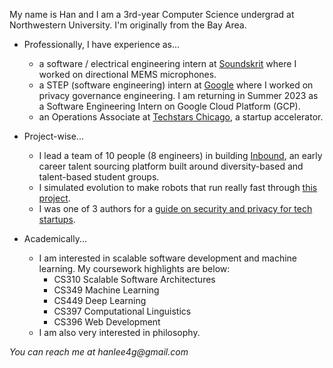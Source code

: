 My name is Han and I am a 3rd-year Computer Science undergrad at Northwestern University. I'm originally from the Bay Area.

- Professionally, I have experience as...
  * a software / electrical engineering intern at [Soundskrit](https://soundskrit.ca/) where I worked on directional MEMS microphones.
  * a STEP (software engineering) intern at [Google](https://www.google.com/) where I worked on privacy governance engineering. I am returning in Summer 2023 as a Software Engineering Intern on Google Cloud Platform (GCP).
  * an Operations Associate at [Techstars Chicago](https://www.techstars.com/accelerators/chicago), a startup accelerator.

- Project-wise...
  * I lead a team of 10 people (8 engineers) in building [Inbound](https://joininbound.com/), an early career talent sourcing platform built around diversity-based and talent-based student groups.
  * I simulated evolution to make robots that run really fast through [this project](https://github.com/hanlee4g/mybots).
  * I was one of 3 authors for a [guide on security and privacy for tech startups](https://github.com/hanlee4g/startup-security-privacy).

- Academically...
  * I am interested in scalable software development and machine learning. My coursework highlights are below:
    * CS310 Scalable Software Architectures
    * CS349 Machine Learning
    * CS449 Deep Learning
    * CS397 Computational Linguistics
    * CS396 Web Development
  * I am also very interested in philosophy.

_You can reach me at hanlee4g@gmail.com_
<!---
hanlee4g/hanlee4g is a ✨ special ✨ repository because its `README.md` (this file) appears on your GitHub profile.
You can click the Preview link to take a look at your changes.
--->
